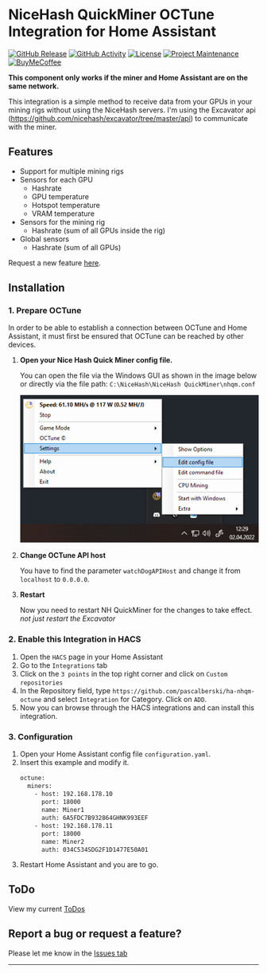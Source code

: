 # NiceHash QuickMiner OCTune Integration for Home Assistant

  

[![GitHub Release][releases-shield]][releases]
[![GitHub Activity][commits-shield]][commits]
[![License][license-shield]](LICENSE)
[![Project Maintenance][maintenance-shield]](https://github.com/pascalberski)
[![BuyMeCoffee][buymecoffeebadge]][buymecoffee]

  

  

**This component only works if the miner and Home Assistant are on the same network.**


This integration is a simple method to receive data from your GPUs in your mining rigs without using the NiceHash servers.
I'm using the Excavator api (https://github.com/nicehash/excavator/tree/master/api) to communicate with the miner.

## Features
- Support for multiple mining rigs
- Sensors for each GPU
	- Hashrate
	- GPU temperature
	- Hotspot temperature
	- VRAM temperature
- Sensors for the mining rig
	- Hashrate (sum of all GPUs inside the rig)
- Global sensors
	- Hashrate (sum of all GPUs)

Request a new feature [here](https://github.com/pascalberski/ha-nhqm-octune/issues/new?assignees=&labels=enhancement&template=feature_request.md).


## Installation

### 1. Prepare OCTune
In order to be able to establish a connection between OCTune and Home Assistant, it must first be ensured that OCTune can be reached by other devices.

1. **Open your Nice Hash Quick Miner config file.**
   
   You can open the file via the Windows GUI as shown in the image below or directly via the file path: `C:\NiceHash\NiceHash QuickMiner\nhqm.conf`
	
	![openconfigfile][openconfigfileimg]
2. **Change OCTune API host**

	You have to find the parameter `watchDogAPIHost` and change it from `localhost` to `0.0.0.0`.
3. **Restart**

	Now you need to restart NH QuickMiner for the changes to take effect. *not just restart the Excavator*

### 2. Enable this Integration in HACS
1. Open the `HACS` page in your Home Assistant
2. Go to the `Integrations` tab
3. Click on the `3 points` in the top right corner and click on `Custom repositories`
4. In the Repository field, type `https://github.com/pascalberski/ha-nhqm-octune` and select `Integration` for Category. Click on `ADD`.
5. Now you can browse through the HACS integrations and can install this integration.

### 3. Configuration
1. Open your Home Assistant config file `configuration.yaml`.
2. Insert this example and modify it.
	```text
	octune:
	  miners:
	    - host: 192.168.178.10
	      port: 18000
	      name: Miner1
	      auth: 6A5FDC7B932864GHNK993EEF
	    - host: 192.168.178.11
	      port: 18000
	      name: Miner2
	      auth: 034C534SDG2F1D1477E50A01
	 ```
3. Restart Home Assistant and you are to go.
  
## ToDo
View my current [ToDos][todos]
 

## Report a bug or request a feature?
  

Please let me know in the [Issues tab][issues]

  

***

  


[buymecoffee]: https://www.buymeacoffee.com/pascalberski

[buymecoffeebadge]: https://img.shields.io/badge/buy%20me%20a%20coffee-donate-yellow.svg?style=for-the-badge

[commits-shield]: https://img.shields.io/github/commit-activity/y/pascalberski/ha-nhqm-octune.svg?style=for-the-badge

[commits]: https://github.com/pascalberski/ha-nhqm-octune/commits/master

[hacs]: https://github.com/custom-components/hacs

[hacsbadge]: https://img.shields.io/badge/HACS-Custom-orange.svg?style=for-the-badge

[discord]: https://discord.gg/Qa5fW2R

[discord-shield]: https://img.shields.io/discord/330944238910963714.svg?style=for-the-badge

[openconfigfileimg]: openconfigfile.PNG

[forum-shield]: https://img.shields.io/badge/community-forum-brightgreen.svg?style=for-the-badge

[forum]: https://community.home-assistant.io/

[license-shield]: https://img.shields.io/github/license/custom-components/blueprint.svg?style=for-the-badge

[maintenance-shield]: https://img.shields.io/badge/maintainer-%40pascalberski-blue.svg?style=for-the-badge

[releases-shield]: https://img.shields.io/github/v/release/pascalberski/ha-nhqm-octune.svg?style=for-the-badge

[releases]: https://github.com/pascalberski/ha-nhqm-octune/releases

[issues]: https://github.com/pascalberski/ha-nhqm-octune/issues

[todos]: https://github.com/pascalberski/ha-nhqm-octune/issues?q=is%3Aopen+is%3Aissue+label%3Atodo
